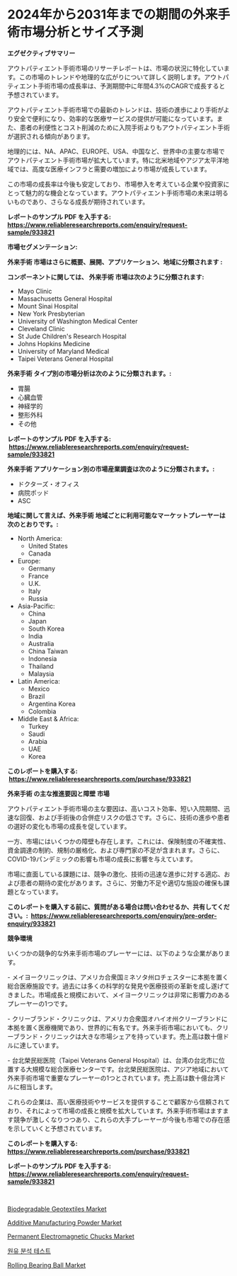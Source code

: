 <p><h1>2024年から2031年までの期間の外来手術市場分析とサイズ予測</h1></p><p><strong>エグゼクティブサマリー</strong></p>
<p><p>アウトパティエント手術市場のリサーチレポートは、市場の状況に特化しています。この市場のトレンドや地理的な広がりについて詳しく説明します。アウトパティエント手術市場の成長率は、予測期間中に年間4.3%のCAGRで成長すると予想されています。</p><p>アウトパティエント手術市場での最新のトレンドは、技術の進歩により手術がより安全で便利になり、効率的な医療サービスの提供が可能になっています。また、患者の利便性とコスト削減のために入院手術よりもアウトパティエント手術が選択される傾向があります。</p><p>地理的には、NA、APAC、EUROPE、USA、中国など、世界中の主要な市場でアウトパティエント手術市場が拡大しています。特に北米地域やアジア太平洋地域では、高度な医療インフラと需要の増加により市場が成長しています。</p><p>この市場の成長率は今後も安定しており、市場参入を考えている企業や投資家にとって魅力的な機会となっています。アウトパティエント手術市場の未来は明るいものであり、さらなる成長が期待されています。</p></p>
<p><strong>レポートのサンプル PDF を入手する: <a href="https://www.reliableresearchreports.com/enquiry/request-sample/933821">https://www.reliableresearchreports.com/enquiry/request-sample/933821</a></strong></p>
<p><strong>市場セグメンテーション:</strong></p>
<p><strong> 外来手術 市場はさらに概要、展開、アプリケーション、地域に分類されます :</strong></p>
<p><strong>コンポーネントに関しては、 外来手術 市場は次のように分類されます: &nbsp;</strong></p>
<p><ul><li>Mayo Clinic</li><li>Massachusetts General Hospital</li><li>Mount Sinai Hospital</li><li>New York Presbyterian</li><li>University of Washington Medical Center</li><li>Cleveland Clinic</li><li>St Jude Children's Research Hospital</li><li>Johns Hopkins Medicine</li><li>University of Maryland Medical</li><li>Taipei Veterans General Hospital</li></ul></p>
<p><strong> 外来手術 タイプ別の市場分析は次のように分類されます。:</strong></p>
<p><ul><li>胃腸</li><li>心臓血管</li><li>神経学的</li><li>整形外科</li><li>その他</li></ul></p>
<p><strong>レポートのサンプル PDF を入手する: &nbsp;<a href="https://www.reliableresearchreports.com/enquiry/request-sample/933821">https://www.reliableresearchreports.com/enquiry/request-sample/933821</a></strong></p>
<p><strong> 外来手術 アプリケーション別の市場産業調査は次のように分類されます。:</strong></p>
<p><ul><li>ドクターズ・オフィス</li><li>病院ポッド</li><li>ASC</li></ul></p>
<p><strong>地域に関して言えば、外来手術 地域ごとに利用可能なマーケットプレーヤーは次のとおりです。:</strong></p>
<p><ul>
    <li>
        North America:
        <ul>
            <li>United States</li>
            <li>Canada</li>
        </ul>
    </li>
    <li>
        Europe:
        <ul>
            <li>Germany</li>
            <li>France</li>
            <li>U.K.</li>
            <li>Italy</li>
            <li>Russia</li>
        </ul>
    </li>
    <li>
        Asia-Pacific:
        <ul>
            <li>China</li>
            <li>Japan</li>
            <li>South Korea</li>
            <li>India</li>
            <li>Australia</li>
            <li>China Taiwan</li>
            <li>Indonesia</li>
            <li>Thailand</li>
            <li>Malaysia</li>
        </ul>
    </li>
    <li>
        Latin America:
        <ul>
            <li>Mexico</li>
            <li>Brazil</li>
            <li>Argentina Korea</li>
            <li>Colombia</li>
        </ul>
    </li>
    <li>
        Middle East & Africa:
        <ul>
            <li>Turkey</li>
            <li>Saudi</li>
            <li>Arabia</li>
            <li>UAE</li>
            <li>Korea</li>
        </ul>
    </li>
    </ul></p>
<p><strong>このレポートを購入する: &nbsp;<a href="https://www.reliableresearchreports.com/purchase/933821">https://www.reliableresearchreports.com/purchase/933821</a></strong></p>
<p><strong>外来手術 の主な推進要因と障壁 市場</strong></p>
<p><p>アウトパティエント手術市場の主な要因は、高いコスト効率、短い入院期間、迅速な回復、および手術後の合併症リスクの低さです。さらに、技術の進歩や患者の選好の変化も市場の成長を促しています。</p><p>一方、市場にはいくつかの障壁も存在します。これには、保険制度の不確実性、資金調達の制約、規制の厳格化、および専門家の不足が含まれます。さらに、COVID-19パンデミックの影響も市場の成長に影響を与えています。</p><p>市場に直面している課題には、競争の激化、技術の迅速な進歩に対する適応、および患者の期待の変化があります。さらに、労働力不足や適切な施設の確保も課題となっています。</p></p>
<p><strong>このレポートを購入する前に、質問がある場合は問い合わせるか、共有してください。:&nbsp; <a href="https://www.reliableresearchreports.com/enquiry/pre-order-enquiry/933821">https://www.reliableresearchreports.com/enquiry/pre-order-enquiry/933821</a></strong></p>
<p><strong>競争環境</strong></p>
<p><p>いくつかの競争的な外来手術市場のプレーヤーには、以下のような企業があります。</p><p>- メイヨークリニックは、アメリカ合衆国ミネソタ州ロチェスターに本拠を置く総合医療施設です。過去には多くの科学的な発見や医療技術の革新を成し遂げてきました。市場成長と規模において、メイヨークリニックは非常に影響力のあるプレーヤーの1つです。</p><p>- クリーブランド・クリニックは、アメリカ合衆国オハイオ州クリーブランドに本拠を置く医療機関であり、世界的に有名です。外来手術市場においても、クリーブランド・クリニックは大きな市場シェアを持っています。売上高は数十億ドルに達しています。</p><p>- 台北榮民総医院（Taipei Veterans General Hospital）は、台湾の台北市に位置する大規模な総合医療センターです。台北榮民総医院は、アジア地域において外来手術市場で重要なプレーヤーの1つとされています。売上高は数十億台湾ドルに相当します。</p><p>これらの企業は、高い医療技術やサービスを提供することで顧客から信頼されており、それによって市場の成長と規模を拡大しています。外来手術市場はますます競争が激しくなりつつあり、これらの大手プレーヤーが今後も市場での存在感を示していくと予想されています。</p></p>
<p><strong>このレポートを購入する: &nbsp; <a href="https://www.reliableresearchreports.com/purchase/933821">https://www.reliableresearchreports.com/purchase/933821</a></strong></p>
<p><strong>レポートのサンプル PDF を入手する: &nbsp;<a href="https://www.reliableresearchreports.com/enquiry/request-sample/933821">https://www.reliableresearchreports.com/enquiry/request-sample/933821</a></strong><strong></strong></p>
<p>&nbsp;</p>
<p><p><a href="https://view.publitas.com/reportprime-1/biodegradable-geotextiles-market-offers-provide-insightful-data-for-the-time-period-from-2024-to-2031-and-also-provide-analysis-based-on-application-type-and-region/">Biodegradable Geotextiles Market</a></p><p><a href="https://view.publitas.com/reportprime-1/decoding-the-additive-manufacturing-powder-market-a-deep-dive-into-the-latest-market-trends-market-segmentation-and-competitive-analysis/">Additive Manufacturing Powder Market</a></p><p><a href="https://issuu.com/reportprime-2/docs/permanent-electromagnetic-chucks-market-size-2030.">Permanent Electromagnetic Chucks Market</a></p><p><a href="https://github.com/laholand/Market-Research-Report-List-2/blob/main/1565753184096.md">원유 분석 테스트</a></p><p><a href="https://github.com/JameTravis/Market-Research-Report-List-3/blob/main/rolling-bearing-ball-market.md">Rolling Bearing Ball Market</a></p></p>